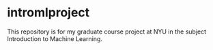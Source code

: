 # intromlproject
This repository is for my graduate course project at NYU in the subject Introduction to Machine Learning.
